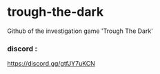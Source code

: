 # trough-the-dark
Github of the investigation game 'Trough The Dark'
### discord : 
https://discord.gg/gtfJY7uKCN

